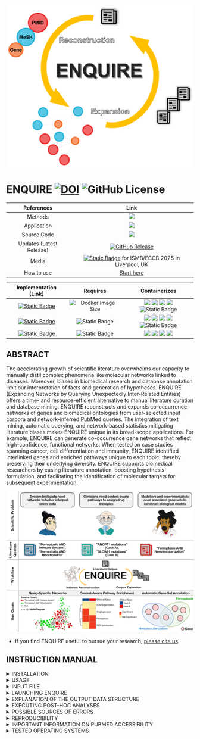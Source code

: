 ![](https://github.com/Muszeb/ENQUIRE/blob/ENQUIRE-Docker/ENQUIRE_2025_LOGO_github.png)

# ENQUIRE [![DOI](https://zenodo.org/badge/DOI/10.5281/zenodo.12734778.svg)](https://doi.org/10.5281/zenodo.12734778) ![GitHub License](https://img.shields.io/github/license/Muszeb/ENQUIRE)

[//]: # "<table>"
[//]: # "<tr><th> References </th><th> Distribution </th></tr>"
[//]: # "<tr><td>"

| References | Link |
| :---: | :---: |
| Methods | [<img src="https://upload.wikimedia.org/wikipedia/commons/7/77/Open_Access_logo_PLoS_transparent.svg" width="20"/>](https://doi.org/10.1371/journal.pcbi.1012745) | 
| Application | [<img src="https://upload.wikimedia.org/wikipedia/commons/7/77/Open_Access_logo_PLoS_transparent.svg" width="20"/>](https://doi.org/10.1038/s41598-025-11944-5) |  
| Source Code | [<img src="https://upload.wikimedia.org/wikipedia/commons/thumb/d/df/Figshare_logo.svg/2560px-Figshare_logo.svg.png" width="100"/>](https://doi.org/10.1371/journal.pcbi.1012745.s001) | 
| Updates (Latest Release) | [![GitHub Release](https://img.shields.io/github/v/release/muszeb/enquire?label=%20)](https://github.com/Muszeb/ENQUIRE/releases/latest) |
| Media | [![Static Badge](https://img.shields.io/badge/https%3A%2F%2Fimg.shields.io%2Fbadge%2F-Flash_Talk-white?style=plastic&logo=youtube&logoColor=red&logoSize=auto&label=%20&labelColor=white&color=white)](https://www.youtube.com/watch?v=APwoza1JZNY) for ISMB/ECCB 2025 in Liverpool, UK |
| How to use | [Start here](#instruction-manual) |

[//]: # "</td><td>"

| Implementation (<span id="Link">Link</span>) | Requires | Containerizes |
| :---: | :---: | :---: |
| [![Static Badge](https://img.shields.io/badge/https%3A%2F%2Fimg.shields.io%2Fbadge%2FDocker-latest-white?logo=Docker&logoColor=FFFFFF&label=Docker&labelColor=42a4f5)](https://hub.docker.com/r/muszeb/enquire) | ![Docker Image Size](https://img.shields.io/docker/image-size/muszeb/enquire) | <img src="https://upload.wikimedia.org/wikipedia/commons/thumb/6/66/Openlogo-debianV2.svg/1200px-Openlogo-debianV2.svg.png" width="19"/> <img src="https://upload.wikimedia.org/wikipedia/commons/thumb/4/4b/Bash_Logo_Colored.svg/512px-Bash_Logo_Colored.svg.png?20180723054350" width="21"/> <img src="https://upload.wikimedia.org/wikipedia/commons/thumb/c/c3/Python-logo-notext.svg/1200px-Python-logo-notext.svg.png" width="20"/> <img src="https://upload.wikimedia.org/wikipedia/commons/thumb/1/1b/R_logo.svg/724px-R_logo.svg.png?20240131042527" width="23"/> ![Static Badge](https://img.shields.io/badge/_-_-green?style=plastic&logo=Neo4j&logoColor=white&logoSize=auto) |
| [![Static Badge](https://img.shields.io/badge/https%3A%2F%2Fimg.shields.io%2Fbadge%2FApptainer-latest-white?logo=Figshare&logoColor=FFFFFF&label=Apptainer&labelColor=CC7700&color=FFFFFF)](https://doi.org/10.6084/m9.figshare.29357207.v2) | ![Static Badge](https://img.shields.io/badge/image_size-2_GiB-orange) | <img src="https://upload.wikimedia.org/wikipedia/commons/thumb/6/66/Openlogo-debianV2.svg/1200px-Openlogo-debianV2.svg.png" width="19"/> <img src="https://upload.wikimedia.org/wikipedia/commons/thumb/4/4b/Bash_Logo_Colored.svg/512px-Bash_Logo_Colored.svg.png?20180723054350" width="21"/> <img src="https://upload.wikimedia.org/wikipedia/commons/thumb/c/c3/Python-logo-notext.svg/1200px-Python-logo-notext.svg.png" width="20"/> <img src="https://upload.wikimedia.org/wikipedia/commons/thumb/1/1b/R_logo.svg/724px-R_logo.svg.png?20240131042527" width="23"/> ![Static Badge](https://img.shields.io/badge/_-_-green?style=plastic&logo=Neo4j&logoColor=white&logoSize=auto) |
| [![Static Badge](https://img.shields.io/badge/https%3A%2F%2Fimg.shields.io%2Fbadge%2FApptainer-original-white?logo=Figshare&logoColor=FFFFFF&label=Apptainer&labelColor=CC7700&color=FFFFFF)](https://doi.org/10.6084/m9.figshare.24434845.v10) | ![Static Badge](https://img.shields.io/badge/image_size-1.4_GiB-orange) | <img src="https://upload.wikimedia.org/wikipedia/commons/thumb/6/66/Openlogo-debianV2.svg/1200px-Openlogo-debianV2.svg.png" width="19"/> <img src="https://upload.wikimedia.org/wikipedia/commons/thumb/4/4b/Bash_Logo_Colored.svg/512px-Bash_Logo_Colored.svg.png?20180723054350" width="21"/> <img src="https://upload.wikimedia.org/wikipedia/commons/thumb/c/c3/Python-logo-notext.svg/1200px-Python-logo-notext.svg.png" width="20"/> <img src="https://upload.wikimedia.org/wikipedia/commons/thumb/1/1b/R_logo.svg/724px-R_logo.svg.png?20240131042527" width="23"/> |

[//]: # "</td></tr> </table>"

## ABSTRACT
The accelerating growth of scientific literature overwhelms our capacity to manually distil complex phenomena like molecular networks linked to diseases. Moreover, biases in biomedical research and database annotation limit our interpretation of facts and generation of hypotheses. ENQUIRE (Expanding Networks by Querying Unexpectedly Inter-Related Entities) offers a time- and resource-efficient alternative to manual literature curation and database mining. ENQUIRE reconstructs and expands co-occurrence networks of genes and biomedical ontologies from user-selected input corpora and network-inferred PubMed queries. The integration of text mining, automatic querying, and network-based statistics mitigating literature biases makes ENQUIRE unique in its broad-scope applications. For example, ENQUIRE can generate co-occurrence gene networks that reflect high-confidence, functional networks. When tested on case studies spanning cancer, cell differentiation and immunity, ENQUIRE identified interlinked genes and enriched pathways unique to each topic, thereby preserving their underlying diversity. ENQUIRE supports biomedical researchers by easing literature annotation, boosting hypothesis formulation, and facilitating the identification of molecular targets for subsequent experimentation.

![](https://github.com/Muszeb/ENQUIRE/blob/main/ENQUIRE_graphical_abstract.png)

- If you find ENQUIRE useful to pursue your research, [please cite us](https://www.biorxiv.org/content/10.1101/2023.09.10.556351v1)

## INSTRUCTION MANUAL

<details><summary>INSTALLATION</summary> 

ENQUIRE can currently be run on LINUX systems and LINUX virtual machines using [Apptainer/Singularity](https://apptainer.org/docs/user/latest/introduction.html) and on Linux, MacOS, and Windows using [Docker](https://www.docker.com/). Please check the [implementation table](#Link) for the latest available images and requirements. The information details below refer to the original image size provided alongside ENQUIRE's original publication. 

If you would rather use Docker instead of Singularity, please follow the dedicated README available [here](https://github.com/Muszeb/ENQUIRE/tree/ENQUIRE-Docker).
If you want to use ENQUIRE with Apptainer/Singularity, please install the latter following the steps for [Linux](https://apptainer.org/docs/admin/main/installation.html#install-from-pre-built-packages) or [Windows/Mac](https://apptainer.org/docs/admin/main/installation.html#installation-on-windows-or-mac). The file called `ENQUIRE.sif` (1.5 GB in size) is a compressed Singularity Image File (SIF) that already contains all the code, dependendencies and stable metadata needed to run ENQUIRE, so no extra installation steps are needed. We recommend adding the path to the `apptainer` executable to your `PATH` variable (e.g. by editing your `.bashrc` file). This allows to directly execute `ENQUIRE.sif` as any other executable (`./ENQUIRE.sif`).

Next, clone the repository:

```bash
git clone https://github.com/Muszeb/ENQUIRE.git
cd ENQUIRE
```

then, download the SIF image file `ENQUIRE.sif` from [FigShare](https://figshare.com/articles/software/ENQUIRE/24434845) and place it in the repository, check that the file is intact with `md5sum`, and make it executable

```
md5sum -c md5sum_ENQUIRE_sif.txt
chmod +x ENQUIRE.sif
```

You can then place the `ENQUIRE` directory or `ENQUIRE.sif` wherever you wish to, and possibly add its location to your `PATH` variable for an easier calling.

[Back to the beginning of the instruction manual](#instruction-manual)

</details>

<details><summary>USAGE</summary> 

**The exemplary code snippets assume that `apptainer` location is added to your `PATH` variable, and that you're running the commands from the `ENQUIRE` main directory (do `cd /path/to/ENQUIRE` to test them).**
Here is how you call ENQUIRE scripts using `ENQUIRE.sif`:

```bash
# assuming the `apptainer` location is in your PATH variable and you did `cd ENQUIRE` or `ENQUIRE.sif` is in your working directory
Usage: ./ENQUIRE.sif <script_name> [script_argument]
```

Where `<script_name>` is one of:

- `efetch_references.py`
- `ENQUIRE.sh`
- `context_aware_gene_sets.R`
- `context_aware_pathway_enrichment.R`

[Back to the beginning of the instruction manual](#instruction-manual)

</details>

<details><summary>INPUT FILE</summary>

A valid input file should consist of a list of PubMed Identifiers (PMIDs) stored in plain text files, one PMID per line.
The easiest way to generate a valid ENQUIRE input file is to generate a [PubMed query on the NCBI's website](https://pubmed.ncbi.nlm.nih.gov/). Use of MeSH terms and exclusion of review articles is recommended but not mandatory. Then, click on **Save**, choose **Selection: All results** and **Format: PMID**, and **Create file**: 
![Example of a PubMed Query with ENQUIRE-compliant Save options](https://github.com/Muszeb/ENQUIRE/blob/main/Example_Input_PubMed_Query.png)
Alternatively, we also offer a Python script to extract the PubMed identifiers of all papers cited in a reading of interest (e.g. a review paper of a particular topic). From the `ENQUIRE` folder and virtual environment, type on the command line:

```bash
# assuming the `apptainer` location is in your PATH variable and you did `cd ENQUIRE` or `ENQUIRE.sif` is in your working directory
./ENQUIRE.sif efetch_references.py tag ref1 ref2 ref3 ...
```
where `tag` is the name of the plain text output file, while `ref1 ref2 ref3 ...` are the PMIDs of the papers you want to extract the references from. The output will look like the example from the previous section and is therefore ready to be used as ENQUIRE input. 
**DISCLAIMER**: if the references are not annotated into the Pubmed's API, The script will silently return no match - this may go unnoticed when fetching references from multiple articles. As a rule of thumb, look for "References" in the "page navigation" menu on the Pubmed page of the article of interest to tell the web-annotation status of an article.

[Back to the beginning of the instruction manual](#instruction-manual)

</details>

<details><summary>LAUNCHING ENQUIRE</summary> 

- Before running an actual task, take a look at `ENQUIRE_methods_overview.png`: the figure briefly illustrates the main steps of the algorithm.

- In the next exemplary code snippet, we assumed you cloned this repository and `ENQUIRE` is your current working directory.

- **IMPORTANT NOTE**: it is highly recommended to get an **NCBI API_KEY** before running ENQUIRE. [Getting one is very easy](https://support.nlm.nih.gov/knowledgebase/article/KA-05317/en-us). You can then copy the API key and enter it as an environmental variable on the command line, like so: 
```bash
export NCBI_API_KEY=your_api_key_here
```
This will ensure your API KEY is passed as an environmental variable to all ENQUIRE runs within the same terminal session. 

- you can inspect the code Help section by running (from the `ENQUIRE` directory) `./ENQUIRE.sif ENQUIRE.sh -h`:
 
```
####################################################################################

Expanding Networks by Querying Unexpectedly Inter-Related Entities

####################################################################################

####################################################################################

Usage: ./ENQUIRE.sif ENQUIRE.sh [script_arguments]

Legend:	[-flag_short|--flag_long|config file variable, if available]:

[-p|--path|wd] = the path to the working directory (wd), where the output directory will be written in.
	It must be the ENQUIRE main folder, with ./code and ./input as subfolders.
	The default is the current working directory.

[-i|--input|to_py] = input.txt: a 'seed' input text file containing one PMID per line.
	It can be obtained from a PubMed querying specifying 'PMID' as the download format option.
	A minimun of 3 entries is required, but a list at least a few dozens articles is highly recommended.

[-t|--tag|tag] = A tag definining the task.
	It must be an alphanumeric string (underline_spaced_words are accepted).

[-j|--ncores|ncores] = The max number of CPU cores to be used.
	Default is 6.

[-c|--combine-set|comb] = how many k entities should be intersected to construct a query?
	3: loose searches, 4: moderate (default), 5: very strict queries.

[-r|--representativeness|thr] = representativeness threshold (%) for a subgraph to be included in the network expansion steps (default: 1 %).
	Example: if a subgraph contains nodes exclusively mentioned in 1 paper out of a total of 100, that subgraph has a 1% representativeness.

[-a|--attempts|A] = how many query attempts (i.e. k-sized graphlets) should be run to connect any two network communities?
	1: conservative, 2: moderate (default), 3: greedy.

[-k|--connectivity|K] = minimal community connectivity (K), which applies to any expansion-derived entities:
	each gene/MeSH term must be connected to at least K original communities to be incorporated in the expanded network - default: 2.

[-e|--entity|etype] = which entity type ('gene','MeSH') are you interested into? Omit or 'all' to textmine both entities.

[-f|--config] = if a config file is being used, specify its full path (e.g. input/textmining_config.txt).
	This option overwrites any parameter set by a different option.

[-w|--rscript|rscript] = path to the Rscript compiler. If using 'ENQUIRE.sif', it defaults to the containerized version of R.

[-d|--inputdata|sd] = path to the input data folder. If using 'ENQUIRE.sif', it defaults to the containerized input folder.
	WARNING: this option is still under development, to allow users to set different species targets
	and subsequently change the H.s. specific metadata.

[-m|--cellentitymodule|CELLTAGSBOOL] = Boolean, enable removing of character spans tagged as cell lines or types (e.g. 'CD8+ T-cell')?
	Default: False.

[-h|--help] = print this help message.

You might be seeing this Help because of an input error.

####################################################################################
``` 

Let's set up an example: we want to extract biomedical information from publications dealing with chemically-induced colitis in melanoma patients undergoing checkpoint-inhibitors therapy. Our ENQUIRE job might then look something like

```bash
# assuming the `apptainer` location is in your PATH variable and you did `cd ENQUIRE` or `ENQUIRE.sif` is in your working directory
./ENQUIRE.sif ENQUIRE.sh -t ICI_and_Colitis -i test_input/pmid-ICI_and_Colitis.txt
```

Where all the other parameters described in the `Help` message of `ENQUIRE.sh` are set to default values. The passing of the parameters could be easen by using the `ENQUIRE_config.txt` file that resides in the main `ENQUIRE` directory: the left hand side of each variable assignment must be kept unchanged, while the right hand side can be tweaked according to one's needs. Additional information on the parameters are given in `ENQUIRE_flowchart.png`. Then, the program can be launched by running:

```bash
# assuming the `apptainer` location is in your PATH variable and you did `cd ENQUIRE` or `ENQUIRE.sif` is in your working directory
./ENQUIRE.sif ENQUIRE.sh -f ENQUIRE_config.txt
```

[Back to the beginning of the instruction manual](#instruction-manual)

</details>

<details><summary>EXPLANATION OF THE OUTPUT DATA STRUCTURE</summary>

- Provided a recognisable `tag` has been passed to textmining algorithm, a typical output would produce a folder named `tmp-tag`, which in turn contains as many subdirectories as the number of steps/iterations performed. For example, if the algorithm performed 
    
    1. Reconstruction of a Gene/Mesh network from the original set of papers;
    2. One query expansion and network reconstruction as the Gene/Mesh network was not fully connected yet;
    3. One query expansion and network reconstruction as the gene-gene network was not fully connected yet, then stopped;

    Then there will be three subfolders, namely `tag`, `tag_subgraph_expansion1`, `tag_subgraph_expansion2`. The counter attached to folders and file names records the subsequent attempts to the expansion and reconstruction of co-occurence networks.

	![](https://github.com/Muszeb/ENQUIRE/blob/main/output_overview/main_structure.png)

   Typically, within each of these sub-folders/iterations, three pairs of edge and node tables can be found, respectively corresponding to "Complete" (Gene/Mesh), "Gene"- and "Mesh"-only networks (TSV files). These files can be easily imported in Cytoscape or similar graph visualization tools.

	![](https://github.com/Muszeb/ENQUIRE/blob/main/output_overview/node_edgetabs.png)

	Whenever it wasn't possible to obtain one or more of the aforementioned networks, the pipeline should print a message with information on the most meaningful files to look at. It is worth mentioning that the file `tag...Complete_literature_links.tsv` within each subfolder allows fast retrieval of specific edge-associated papers by means of encoded hyperlinks.

 	![](https://github.com/Muszeb/ENQUIRE/blob/main/output_overview/litlinks.png)

	The batch of queries that were tested in each iteration is stored in `tag...ordered_queries.tsv` within each respective subfolder. Additional meta-data can be explored under the `data/` subfolder. Besides node and edge tables for individual subgraphs (i.e. gene/MeSH of gene-only connected components), here you could also explore how the original co-occurrence multigraph looked like, before the network-based test statistics (`tag...edge_list_allxall.tsv`). 
	
	![](https://github.com/Muszeb/ENQUIRE/blob/main/output_overview/data.png)

    Furthemore, under `tmp-tag`, the file `source_pmids.txt` contains all the inspected articles for the given ENQUIRE job. These can also be consulted specifically for each iteration under `tmp-tag/efetch_inputs`.
   
    Please don't hesitate to contact us for any clarification on the purposes of any file.
  
- Interactive .html networks

	It is also possible to visually inspect Gene-MeSH networks and the reduced networks containing only cliques in two .html files, respectively stored within each iteration's subfolder as `tag...interactive_Gene-MeSH_Network.html` and `tag...interactive_Cliques_Network.html`.

	![](https://github.com/Muszeb/ENQUIRE/blob/main/output_overview/html.png)

[Back to the beginning of the instruction manual](#instruction-manual)

</details>

<details><summary>EXECUTING POST-HOC ANALYSES</summary> 

#### Context-aware gene set annotation 
- Run `./ENQUIRE.sif context_aware_gene_sets.R [options]` to perform automatic annotation of gene sets, using ENQUIRE-generated, Gene/MeSH edge and node tables and Fuzzy-C-Means (FCM). See the original manuscript for further information.

```
Usage: ./ENQUIRE.sif context_aware_gene_sets.R [options]

Options:
	-w PATH, --directory=PATH
		Output directory [default to current working directory]

	-e PATH, --edgetable=PATH
		Path to an ENQUIRE-generated, Gene/MeSH edge table file (required)

	-n PATH, --nodetable=PATH
		Path to an ENQUIRE-generated, Gene/MeSH node table file (required)

	-t TAG, --tag=TAG
		tag prefix (default to 'ENQUIRE')

	-d PARAMETER, --membdeg=PARAMETER
		minimal membership degree for gene-to-cluster association (default: 0.05), range [0-1]

	-r PARAMETER, --round=PARAMETER
		Should membership degrees be rounded to the first significant digit (helps the stability of the results)?
		default: True [T,F]

	-s PARAMETER, --setsize=PARAMETER
		minimal gene set size (default: 2)

	-v VARIANCE, --varthreshold=VARIANCE
		Dimensionality reduction based on the chosen proportion of Variance
		observed upon PCA-transforming the inverse-log-similarity between nodes (default: 0.99. range [0-1]).
		Set it to 1 to use untrasformed, scaled node similarities.

	-m MESH, --meshxgs=MESH
		How many MeSH terms which are closest to the cluster centroids should be used to describe a gene set? (default:3)

	-p PATH, --netpathdata=PATH
		Path to 'ENQUIRE-KNet_STRING_RefNet_Reactome_Paths.RData.gz' (required).
		If using the ENQUIRE.sif singularity image, the default path should point to the containerized copy of the file.

	-h, --help
		Show this help message and exit
```

- You can use the exemplary output files contained in `tmp-Ferroptosis_and_Immune_System` to test the script:
```bash
# assuming the `apptainer` location is in your PATH variable and you did `cd ENQUIRE` or `ENQUIRE.sif` is in your working directory
./ENQUIRE.sif context_aware_gene_sets.R -e tmp-Ferroptosis_and_Immune_System/Ferroptosis_and_Immune_System/Ferroptosis_and_Immune_System_Complete_edges_table_subgraph.tsv 
-n tmp-Ferroptosis_and_Immune_System/Ferroptosis_and_Immune_System/Ferroptosis_and_Immune_System_Complete_nodes_table_subgraph.tsv
```
The output will be saved in the default-tagged spreadsheet file `ENQUIRE_context_aware_gene_sets.xlsx` as well as a plot showing the reconstructed gene sets as a PNG image. Please note that the script might last quite long, due to the FCM algorithm.

#### Context-aware pathway enrichment analysis
- Run `./ENQUIRE.sif context_aware_pathway_enrichment.R [options]` to perform topology-based, pathway enrichment analysis using [SANTA](https://www.bioconductor.org/packages/devel/bioc/vignettes/SANTA/inst/doc/SANTA-vignette.html), Reactome *H. sapiens* pathways, and STRING's *H. sapiens*, physical PPI network, using ENQUIRE-generated, gene-gene edge table. See the original manuscript for further information.

```
Usage: Rscript code/context_aware_pathway_enrichment.R [options]

Options:
	-w PATH, --directory=PATH
		Working directory (default to current working directory)

	-o PATH, --outdirectory=PATH
		Output directory (default to current working directory, and must preexist)

	-n PATH, --netpathdata=PATH
		Path to 'ENQUIRE-KNet_STRING_RefNet_Reactome_Paths.RData.gz' (required).
		If using the ENQUIRE.sif singularity image, the default path should point to the containerized copy of the file.

	-e PATH, --edgetable=PATH
		Path to an ENQUIRE-generated, gene-gene edge table file (required).

	-c PARAMETER, --cores=PARAMETER
		max number of cores used (PSOCK parallelization) (default: 4), >1 recommended.

	-t TAG, --tag=TAG
		tag prefix (default to 'ENQUIRE').

	-s PARAMETER, --setsize=PARAMETER
		maximum Reactome pathway size (default: 100, minimum 3).

	-p PARAMETER, --permutations=PARAMETER
		number of permutations to infer KNet null distribution
		(default: 100, the higher the more accurate the test statistics).

	-f PARAMETER, --padjust=PARAMETER
		P-value adjustment method, must be one of [holm, hochberg, hommel, bonferroni, BH, BY, fdr, none].
		Default: holm.

	-q QSCORENET, --qscorenet=QSCORENET
		Do you want to save a copy of the STRING network in GRAPHML format with ENQUIRE-inferred QScores as node weights?
		default: False [T,F]

	-h, --help
		Show this help message and exit
```

- You can use the exemplary output files contained in `tmp-Ferroptosis_and_Immune_System` to test the script (we reduce the number of tested pathways with the `s` parameter to speed up the process):
```bash
# assuming the `apptainer` location is in your PATH variable and you did `cd ENQUIRE` or `ENQUIRE.sif` is in your working directory
./ENQUIRE.sif context_aware_pathway_enrichment.R -e tmp-Ferroptosis_and_Immune_System/Ferroptosis_and_Immune_System/Ferroptosis_and_Immune_System_Genes_edges_table_subgraph.tsv -s 30
```
The output will be saved in the default-tagged spreadsheet file `ENQUIRE_context_aware_pathway_enrichment.xlsx`, together with two PNG images showing the test statistics p-value distribution and the correlation between the Node score and degree. Please note that the script might take quite long to finish, and it benefits from a high performance computer, if available. 

[Back to the beginning of the instruction manual](#instruction-manual)

</details>

<details><summary> POSSIBLE SOURCES OF ERRORS </summary>

- Test the command `which apptainer`: if `apptainer` location is not in your `PATH` variable, you need to invoke it by specifying its path, that is doing `/path/to/apptainer run /path/to/ENQUIRE.sif ...` instead of `./path/to/ENQUIRE.sif ...`

- Test the command `awk '/MemAvailable/ {print $2}' /proc/meminfo` on your command line: this is the way ENQUIRE checks the available RAM on Linux systems, in order to avoid overflows.  Make sure `awk` is installed on your system. If you witness a non-awk related issue, contact us with information on your system and possible solutions to alternatively track the available memory on your OS.

- When computing large networks, an error related to the default `Stack Size` can potentially appear, especially when running R scripts, such as `Error: C stack usage is too close to the limit`. In this case, one shall set a higher stacksize to allow the script to complete, via 

    ```
    ulimit -s N 
    ```    
    Where `N` shall be a size expressed in Kb to set as the maximum stack size. You could first check the number returned by `Cstack_info()` in an active R shell. You can read more about the issue [here](https://stackoverflow.com/questions/14719349/error-c-stack-usage-is-too-close-to-the-limit) and [here](https://rdrr.io/r/base/Cstack_info.html).

- If you get a `curl`-related error of the form 
```bash
HTTP/1.1 400 Bad Request
 WARNING:  FAILURE ( Thu Feb 15 10:24:24 AM CET 2024 )
```

It means that NCBI is not willing to process your request. Sometimes, this can be due to a server hiccup, but most times using an API KEY fixes the issue. [Getting one is very easy](https://support.nlm.nih.gov/knowledgebase/article/KA-05317/en-us). You can then copy the API key and enter it as an environmental variable on the command line, like so: 
```bash
export NCBI_API_KEY=your_api_key_here
```
This will ensure your API KEY is passed as an environmental variable to all ENQUIRE runs within the same terminal session. 

</details>

<details><summary> REPRODUCIBILITY </summary>

Two identical runs of ENQUIRE should produce identical co-occurrence networks and query formulations, as long as NCBI made no updates on the MeSH indexing of PubMed articles involved during the time that separates the two runs. In that case, the later run should produce queries that are supersets of the earlier one.
The exemplary output directory `tmp-Ferroptosis_and_Immune_System` was generated between 10.10.23 and 11.10.23 and has been used to generate the results illustrated in the ENQUIRE manuscript. The output was found to be reproducible on 3 different Linux Machines (2 Ubuntu and 1 ARCH-LINUX distributions).
The use of a containerized image (the SIF file) should guarantee the reproducibility irrespective of the host operating system. While several other tests on different operating systems show consistency in the network reconstruction steps, we cannot rule out the possibility that the network expansion step might diverge in some cases, irrespective of the internally coded, fixed seeds.

[Back to the beginning of the instruction manual](#instruction-manual)

</details>

<details><summary>IMPORTANT INFORMATION ON PUBMED ACCESSIBILITY</summary>
	
As of 21.11.22, [important changes](https://www.nlm.nih.gov/pubs/techbull/so22/so22_updated_pubmed_e_utilities.html) have been applied to NCBI's e-utilities. In particular, it is now impossible to stream all records exceeding 10,000 PMIDs from any particular query to the PubMed database. This required to redesign the use of the e-utilities. While it's overall functionality was still preserved, we cannot guarantee the retrieval of all matching records, if the network-based queries obtained by intersecting relevant entities match more than 10,000 records (typically, this is a rare event when intersecting at least 4 distinct entities).
</details>

<details><summary>TESTED OPERATING SYSTEMS </summary>

 Below is a list of operating systems tested for installation and running of Singularity/Apptainer and ENQUIRE:

 - Linux 6.4.12-arch1-1 #1 SMP PREEMPT_DYNAMIC (x86_64 GNU/LINUX)
 - Linux 5.15.0-84-generic #93~20.04.1-Ubuntu SMP (x86_64 GNU/LINUX)
 - Virtual Machine created using Oracle Virtual Box and running Ubuntu 20 LTS
 - MacOS Catalina 15.7 (Docker implementation, mid-2012 MacBook Pro)
 - Windows 10 (Docker implementation) 

[Back to the beginning of the instruction manual](#instruction-manual)

</details>
